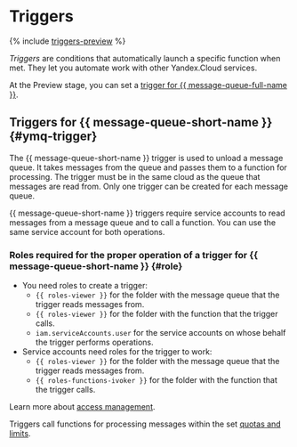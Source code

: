 # Triggers

{% include [triggers-preview](../../_includes/functions/triggers-preview-stage.md) %}

_Triggers_ are conditions that automatically launch a specific function when met. They let you automate work with other Yandex.Cloud services.

At the Preview stage, you can set a [trigger for {{ message-queue-full-name }}](#ymq-trigger).

## Triggers for {{ message-queue-short-name }} {#ymq-trigger}

The {{ message-queue-short-name }} trigger is used to unload a message queue. It takes messages from the queue and passes them to a function for processing. The trigger must be in the same cloud as the queue that messages are read from. Only one trigger can be created for each message queue.

{{ message-queue-short-name }} triggers require service accounts to read messages from a message queue and to call a function. You can use the same service account for both operations.

### Roles required for the proper operation of a trigger for {{ message-queue-short-name }} {#role}

- You need roles to create a trigger:
    - `{{ roles-viewer }}` for the folder with the message queue that the trigger reads messages from.
    - `{{ roles-viewer }}` for the folder with the function that the trigger calls.
    - `iam.serviceAccounts.user` for the service accounts on whose behalf the trigger performs operations.
- Service accounts need roles for the trigger to work:
    - `{{ roles-viewer }}` for the folder with the message queue that the trigger reads messages from.
    - `{{ roles-functions-ivoker }}` for the folder with the function that the trigger calls.

Learn more about [access management](../security/index.md).

Triggers call functions for processing messages within the set [quotas and limits](limits.md).

